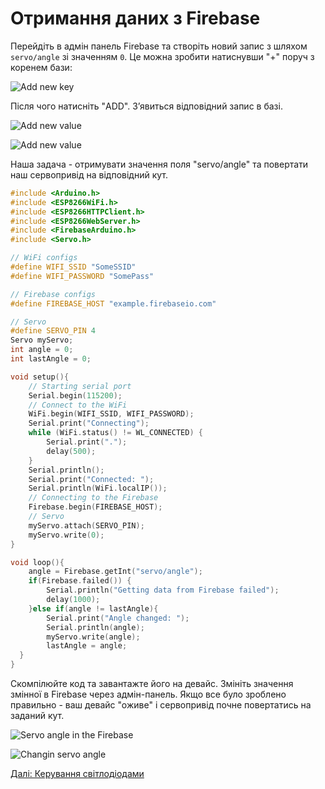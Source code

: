 # Отримання даних з Firebase

Перейдіть в адмін панель Firebase та створіть новий запис з шляхом `servo/angle` зі значенням `0`. Це можна зробити натиснувши "+" поруч з коренем бази:

![Add new key](image1.png)

Після чого натисніть "ADD". З’явиться відповідний запис в базі.

![Add new value](image39.png)

![Add new value](image57.png)

Наша задача - отримувати значення поля "servo/angle" та повертати наш сервопривід на відповідний кут.

```c++
#include <Arduino.h>
#include <ESP8266WiFi.h>
#include <ESP8266HTTPClient.h>
#include <ESP8266WebServer.h>
#include <FirebaseArduino.h>
#include <Servo.h>

// WiFi configs
#define WIFI_SSID "SomeSSID"
#define WIFI_PASSWORD "SomePass"

// Firebase configs
#define FIREBASE_HOST "example.firebaseio.com"

// Servo
#define SERVO_PIN 4
Servo myServo;
int angle = 0;
int lastAngle = 0;

void setup(){
    // Starting serial port
    Serial.begin(115200);
    // Connect to the WiFi
    WiFi.begin(WIFI_SSID, WIFI_PASSWORD);
    Serial.print("Connecting");
    while (WiFi.status() != WL_CONNECTED) {
        Serial.print(".");
        delay(500);
    }
    Serial.println();
    Serial.print("Connected: ");
    Serial.println(WiFi.localIP());
    // Connecting to the Firebase
    Firebase.begin(FIREBASE_HOST);
    // Servo
    myServo.attach(SERVO_PIN);
    myServo.write(0);
}

void loop(){
    angle = Firebase.getInt("servo/angle");
    if(Firebase.failed()) {
        Serial.println("Getting data from Firebase failed");
        delay(1000);
    }else if(angle != lastAngle){
        Serial.print("Angle changed: ");
        Serial.println(angle);
        myServo.write(angle);
        lastAngle = angle;
  }
}
```

Скомпілюйте код та завантажте його на девайс. Змініть значення змінної в Firebase через адмін-панель. Якщо все було зроблено правильно - ваш девайс "оживе" і сервопривід почне повертатись на заданий кут.

![Servo angle in the Firebase](image46.png)

![Changin servo angle](image54.png)

[Далі: Керування світлодіодами](link)
